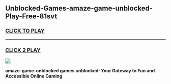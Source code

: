 
## Unblocked-Games-amaze-game-unblocked-Play-Free-81svt
<h3>
<a href="https://premium76.site?title=amaze-game-unblocked&ref=18A1">CLICK TO PLAY</a></h3>
<hr>

<h3>
<a href="https://premium76.site?title=amaze-game-unblocked&ref=18A1">CLICK 2 PLAY</a>
  
</h3>

<a href="https://premium76.site?title=amaze-game-unblocked&ref=18A1"><img src="https://clearcache.store/games.png"></a>


**amaze-game-unblocked games unblocked: Your Gateway to Fun and Accessible Online Gaming**
